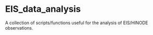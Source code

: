 # EIS_data_analysis

A collection of scripts/functions useful for the analysis of EIS/HINODE observations.

